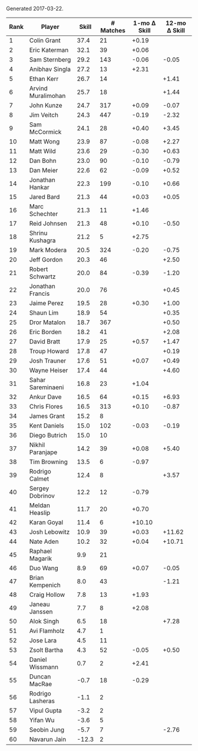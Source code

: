 Generated 2017-03-22.

| Rank | Player             | Skill | # Matches | 1-mo Δ Skill | 12-mo Δ Skill |
|------|--------------------|-------|-----------|--------------|---------------|
|    1 | Colin Grant        |  37.4 |        21 |        +0.19 |               |
|    2 | Eric Katerman      |  32.1 |        39 |        +0.06 |               |
|    3 | Sam Sternberg      |  29.2 |       143 |        -0.06 |         -0.05 |
|    4 | Anibhav Singla     |  27.2 |        13 |        +2.31 |               |
|    5 | Ethan Kerr         |  26.7 |        14 |              |         +1.41 |
|    6 | Arvind Muralimohan |  25.7 |        18 |              |         +1.44 |
|    7 | John Kunze         |  24.7 |       317 |        +0.09 |         -0.07 |
|    8 | Jim Veitch         |  24.3 |       447 |        -0.19 |         -2.32 |
|    9 | Sam McCormick      |  24.1 |        28 |        +0.40 |         +3.45 |
|   10 | Matt Wong          |  23.9 |        87 |        -0.08 |         +2.27 |
|   11 | Matt Wild          |  23.6 |        29 |        -0.30 |         +0.63 |
|   12 | Dan Bohn           |  23.0 |        90 |        -0.10 |         -0.79 |
|   13 | Dan Meier          |  22.6 |        62 |        -0.09 |         +0.52 |
|   14 | Jonathan Hankar    |  22.3 |       199 |        -0.10 |         +0.66 |
|   15 | Jared Bard         |  21.3 |        44 |        +0.03 |         +0.05 |
|   16 | Marc Schechter     |  21.3 |        11 |        +1.46 |               |
|   17 | Reid Johnsen       |  21.3 |        48 |        +0.10 |         -0.50 |
|   18 | Shrinu Kushagra    |  21.2 |         5 |        +2.75 |               |
|   19 | Mark Modera        |  20.5 |       324 |        -0.20 |         -0.75 |
|   20 | Jeff Gordon        |  20.3 |        46 |              |         +2.50 |
|   21 | Robert Schwartz    |  20.0 |        84 |        -0.39 |         -1.20 |
|   22 | Jonathan Francis   |  20.0 |        76 |              |         +0.45 |
|   23 | Jaime Perez        |  19.5 |        28 |        +0.30 |         +1.00 |
|   24 | Shaun Lim          |  18.9 |        54 |              |         +0.35 |
|   25 | Dror Matalon       |  18.7 |       367 |              |         +0.50 |
|   26 | Eric Borden        |  18.2 |        41 |              |         +2.08 |
|   27 | David Bratt        |  17.9 |        25 |        +0.57 |         +1.47 |
|   28 | Troup Howard       |  17.8 |        47 |              |         +0.19 |
|   29 | Josh Trauner       |  17.6 |        51 |        +0.07 |         +0.49 |
|   30 | Wayne Heiser       |  17.4 |        44 |              |         +4.60 |
|   31 | Sahar Sareminaeni  |  16.8 |        23 |        +1.04 |               |
|   32 | Ankur Dave         |  16.5 |        64 |        +0.15 |         +6.93 |
|   33 | Chris Flores       |  16.5 |       313 |        +0.10 |         -0.87 |
|   34 | James Grant        |  15.2 |         8 |              |               |
|   35 | Kent Daniels       |  15.0 |       102 |        -0.03 |         -0.19 |
|   36 | Diego Butrich      |  15.0 |        10 |              |               |
|   37 | Nikhil Paranjape   |  14.2 |        39 |        +0.08 |         +5.40 |
|   38 | Tim Browning       |  13.5 |         6 |        -0.97 |               |
|   39 | Rodrigo Calmet     |  12.4 |         8 |              |         +3.57 |
|   40 | Sergey Dobrinov    |  12.2 |        12 |        -0.79 |               |
|   41 | Meldan Heaslip     |  11.7 |        20 |        +0.70 |               |
|   42 | Karan Goyal        |  11.4 |         6 |       +10.10 |               |
|   43 | Josh Lebowitz      |  10.9 |        39 |        +0.03 |        +11.62 |
|   44 | Nate Aden          |  10.2 |        32 |        +0.04 |        +10.71 |
|   45 | Raphael Magarik    |   9.9 |        21 |              |               |
|   46 | Duo Wang           |   8.9 |        69 |        +0.07 |         -0.05 |
|   47 | Brian Kempenich    |   8.0 |        43 |              |         -1.21 |
|   48 | Craig Hollow       |   7.8 |        13 |        +1.93 |               |
|   49 | Janeau Janssen     |   7.7 |         8 |        +2.08 |               |
|   50 | Alok Singh         |   6.5 |        18 |              |         +7.28 |
|   51 | Avi Flamholz       |   4.7 |         1 |              |               |
|   52 | Jose Lara          |   4.5 |        11 |              |               |
|   53 | Zsolt Bartha       |   4.3 |        52 |        -0.05 |         +0.50 |
|   54 | Daniel Wissmann    |   0.7 |         2 |        +2.41 |               |
|   55 | Duncan MacRae      |  -0.7 |        18 |        -0.29 |               |
|   56 | Rodrigo Lasheras   |  -1.1 |         2 |              |               |
|   57 | Vipul Gupta        |  -3.2 |         2 |              |               |
|   58 | Yifan Wu           |  -3.6 |         5 |              |               |
|   59 | Seobin Jung        |  -5.7 |         7 |              |         -2.76 |
|   60 | Navarun Jain       | -12.3 |         2 |              |               |